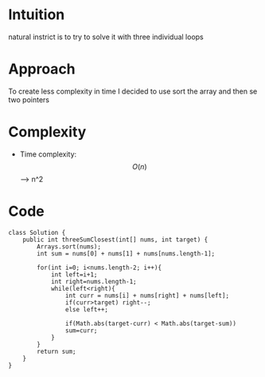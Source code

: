# Intuition
natural instrict is to try to solve it with three individual loops

# Approach
To create less complexity in time I decided to use sort the array and then se two pointers 

# Complexity
- Time complexity:
 $$O(n)$$ --> n^2


# Code
```
class Solution {
    public int threeSumClosest(int[] nums, int target) {
        Arrays.sort(nums);
        int sum = nums[0] + nums[1] + nums[nums.length-1];

        for(int i=0; i<nums.length-2; i++){
            int left=i+1;
            int right=nums.length-1;
            while(left<right){
                int curr = nums[i] + nums[right] + nums[left];
                if(curr>target) right--;
                else left++;

                if(Math.abs(target-curr) < Math.abs(target-sum))
                sum=curr; 
            }
        }
        return sum;
    }
}
```